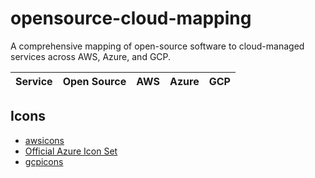 # opensource-cloud-mapping
A comprehensive mapping of open-source software to cloud-managed services across AWS, Azure, and GCP.


| Service | Open Source | AWS | Azure | GCP |
| --- | --- | --- | --- | --- |



## Icons
- [awsicons](https://awsicons.dev/)
- [Official Azure Icon Set](https://code.benco.io/icon-collection/azure-icons/)
- [gcpicons](https://gcpicons.com/)
